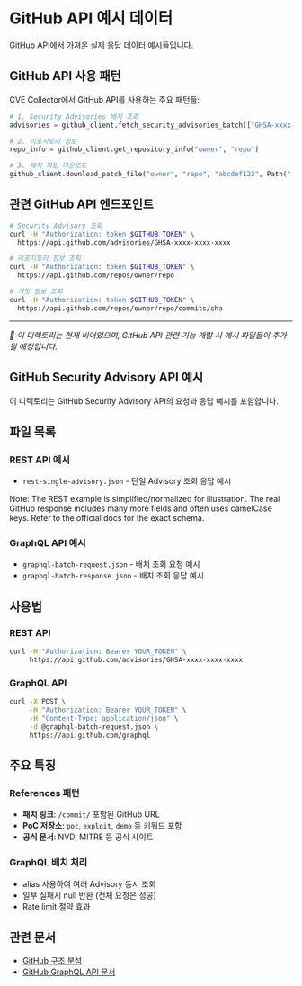 # GitHub API 예시 데이터

GitHub API에서 가져온 실제 응답 데이터 예시들입니다.

## GitHub API 사용 패턴

CVE Collector에서 GitHub API를 사용하는 주요 패턴들:

```python
# 1. Security Advisories 배치 조회
advisories = github_client.fetch_security_advisories_batch(["GHSA-xxxx-..."], batch_size=50)

# 2. 리포지토리 정보
repo_info = github_client.get_repository_info("owner", "repo")

# 3. 패치 파일 다운로드
github_client.download_patch_file("owner", "repo", "abcdef123", Path("./abcdef123.patch"))
```

## 관련 GitHub API 엔드포인트

```bash
# Security Advisory 조회
curl -H "Authorization: token $GITHUB_TOKEN" \
  https://api.github.com/advisories/GHSA-xxxx-xxxx-xxxx

# 리포지토리 정보 조회  
curl -H "Authorization: token $GITHUB_TOKEN" \
  https://api.github.com/repos/owner/repo

# 커밋 정보 조회
curl -H "Authorization: token $GITHUB_TOKEN" \
  https://api.github.com/repos/owner/repo/commits/sha
```

---

*📝 이 디렉토리는 현재 비어있으며, GitHub API 관련 기능 개발 시 예시 파일들이 추가될 예정입니다.*

## GitHub Security Advisory API 예시

이 디렉토리는 GitHub Security Advisory API의 요청과 응답 예시를 포함합니다.

## 파일 목록

### REST API 예시
- `rest-single-advisory.json` - 단일 Advisory 조회 응답 예시

Note: The REST example is simplified/normalized for illustration. The real GitHub response includes many more fields and often uses camelCase keys. Refer to the official docs for the exact schema.

### GraphQL API 예시  
- `graphql-batch-request.json` - 배치 조회 요청 예시
- `graphql-batch-response.json` - 배치 조회 응답 예시

## 사용법

### REST API
```bash
curl -H "Authorization: Bearer YOUR_TOKEN" \
     https://api.github.com/advisories/GHSA-xxxx-xxxx-xxxx
```

### GraphQL API
```bash
curl -X POST \
     -H "Authorization: Bearer YOUR_TOKEN" \
     -H "Content-Type: application/json" \
     -d @graphql-batch-request.json \
     https://api.github.com/graphql
```

## 주요 특징

### References 패턴
- **패치 링크**: `/commit/` 포함된 GitHub URL
- **PoC 저장소**: `poc`, `exploit`, `demo` 등 키워드 포함
- **공식 문서**: NVD, MITRE 등 공식 사이트

### GraphQL 배치 처리
- alias 사용하여 여러 Advisory 동시 조회
- 일부 실패시 null 반환 (전체 요청은 성공)
- Rate limit 절약 효과

## 관련 문서

- [GitHub 구조 분석](../../github_구조.md)
- [GitHub GraphQL API 문서](https://docs.github.com/en/graphql) 